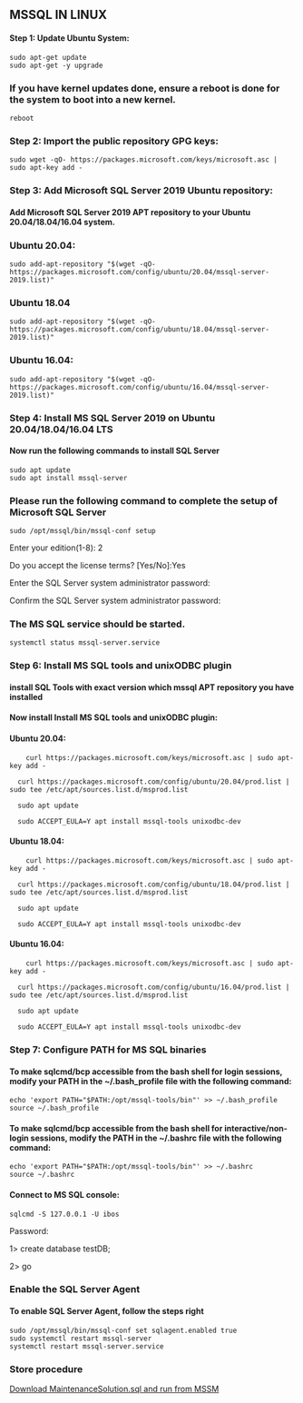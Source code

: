 ## MSSQL IN LINUX

#### Step 1: Update Ubuntu System:
    sudo apt-get update
    sudo apt-get -y upgrade
    
###  If you have kernel updates done, ensure a reboot is done for the system to boot into a new kernel.
    reboot
    
### Step 2: Import the public repository GPG keys:
    sudo wget -qO- https://packages.microsoft.com/keys/microsoft.asc | sudo apt-key add -
    
### Step 3: Add Microsoft SQL Server 2019 Ubuntu repository:

#### Add Microsoft SQL Server 2019 APT repository to your Ubuntu 20.04/18.04/16.04 system.

### Ubuntu 20.04:
    sudo add-apt-repository "$(wget -qO- https://packages.microsoft.com/config/ubuntu/20.04/mssql-server-2019.list)"		
			
### Ubuntu 18.04	
    sudo add-apt-repository "$(wget -qO- https://packages.microsoft.com/config/ubuntu/18.04/mssql-server-2019.list)"		
			
### Ubuntu 16.04:
    sudo add-apt-repository "$(wget -qO- https://packages.microsoft.com/config/ubuntu/16.04/mssql-server-2019.list)"	
  
### Step 4: Install MS SQL Server 2019 on Ubuntu 20.04/18.04/16.04 LTS    

#### Now run the following commands to install SQL Server
    sudo apt update
    sudo apt install mssql-server
### Please run the following command to complete the setup of Microsoft SQL Server
    sudo /opt/mssql/bin/mssql-conf setup
   Enter your edition(1-8): 2
 
   Do you accept the license terms? [Yes/No]:Yes

   Enter the SQL Server system administrator password:

   Confirm the SQL Server system administrator password:
 
 ### The MS SQL service should be started.
    systemctl status mssql-server.service 
    
### Step 6: Install MS SQL tools and unixODBC plugin

#### install SQL Tools with exact version  which mssql APT repository  you have installed 

#### Now install Install MS SQL tools and unixODBC plugin:
    
    
#### Ubuntu 20.04:
        curl https://packages.microsoft.com/keys/microsoft.asc | sudo apt-key add -
	
	  curl https://packages.microsoft.com/config/ubuntu/20.04/prod.list | sudo tee /etc/apt/sources.list.d/msprod.list
	
	  sudo apt update 
	
	  sudo ACCEPT_EULA=Y apt install mssql-tools unixodbc-dev
	
#### Ubuntu 18.04:	
    	curl https://packages.microsoft.com/keys/microsoft.asc | sudo apt-key add -
	
	  curl https://packages.microsoft.com/config/ubuntu/18.04/prod.list | sudo tee /etc/apt/sources.list.d/msprod.list
	
	  sudo apt update 
	
	  sudo ACCEPT_EULA=Y apt install mssql-tools unixodbc-dev
	
#### Ubuntu 16.04:	
        curl https://packages.microsoft.com/keys/microsoft.asc | sudo apt-key add -

   	  curl https://packages.microsoft.com/config/ubuntu/16.04/prod.list | sudo tee /etc/apt/sources.list.d/msprod.list
	
	  sudo apt update
	
	  sudo ACCEPT_EULA=Y apt install mssql-tools unixodbc-dev
    
### Step 7: Configure PATH for MS SQL binaries	
	
#### To make sqlcmd/bcp accessible from the bash shell for login sessions, modify your PATH in the ~/.bash_profile file with the following command:	
    echo 'export PATH="$PATH:/opt/mssql-tools/bin"' >> ~/.bash_profile
    source ~/.bash_profile
	
#### To make sqlcmd/bcp accessible from the bash shell for interactive/non-login sessions, modify the PATH in the ~/.bashrc file with the following command:
    echo 'export PATH="$PATH:/opt/mssql-tools/bin"' >> ~/.bashrc
    source ~/.bashrc

#### Connect to MS SQL console:
    sqlcmd -S 127.0.0.1 -U ibos
	
Password: 
	
1> create database testDB;
	
2> go    
    
    
### Enable the SQL Server Agent    

#### To enable SQL Server Agent, follow the steps right
    sudo /opt/mssql/bin/mssql-conf set sqlagent.enabled true
    sudo systemctl restart mssql-server
    systemctl restart mssql-server.service
    
### Store procedure 

<a href ='https://ola.hallengren.com/sql-server-backup.html' > Download MaintenanceSolution.sql and run from MSSM </a>
    
    
    
    
    
    
    
    
    

